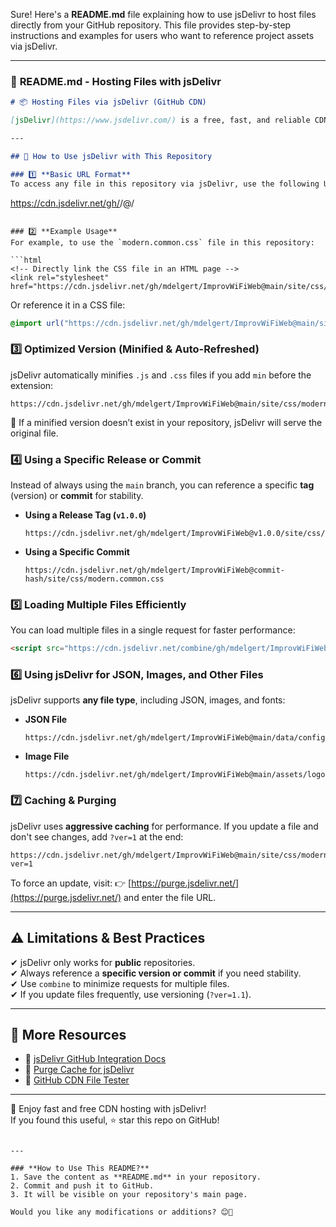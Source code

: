 Sure! Here's a **README.md** file explaining how to use jsDelivr to host files directly from your GitHub repository. This file provides step-by-step instructions and examples for users who want to reference project assets via jsDelivr.

---

### 📄 **README.md** - Hosting Files with jsDelivr

```markdown
# 📦 Hosting Files via jsDelivr (GitHub CDN)

[jsDelivr](https://www.jsdelivr.com/) is a free, fast, and reliable CDN that allows you to serve files directly from a GitHub repository. This README explains how to use jsDelivr to reference assets such as CSS, JavaScript, and images from this repository.

---

## 🚀 How to Use jsDelivr with This Repository

### 1️⃣ **Basic URL Format**
To access any file in this repository via jsDelivr, use the following URL pattern:

```
https://cdn.jsdelivr.net/gh/<GitHubUsername>/<RepositoryName>@<branch>/<file-path>
```

### 2️⃣ **Example Usage**
For example, to use the `modern.common.css` file in this repository:

```html
<!-- Directly link the CSS file in an HTML page -->
<link rel="stylesheet" href="https://cdn.jsdelivr.net/gh/mdelgert/ImprovWiFiWeb@main/site/css/modern.common.css">
```

Or reference it in a CSS file:

```css
@import url("https://cdn.jsdelivr.net/gh/mdelgert/ImprovWiFiWeb@main/site/css/modern.common.css");
```

### 3️⃣ **Optimized Version (Minified & Auto-Refreshed)**
jsDelivr automatically minifies `.js` and `.css` files if you add `min` before the extension:

```
https://cdn.jsdelivr.net/gh/mdelgert/ImprovWiFiWeb@main/site/css/modern.common.min.css
```

🔹 If a minified version doesn’t exist in your repository, jsDelivr will serve the original file.

### 4️⃣ **Using a Specific Release or Commit**
Instead of always using the `main` branch, you can reference a specific **tag** (version) or **commit** for stability.

- **Using a Release Tag (`v1.0.0`)**
  ```
  https://cdn.jsdelivr.net/gh/mdelgert/ImprovWiFiWeb@v1.0.0/site/css/modern.common.css
  ```

- **Using a Specific Commit**
  ```
  https://cdn.jsdelivr.net/gh/mdelgert/ImprovWiFiWeb@commit-hash/site/css/modern.common.css
  ```

### 5️⃣ **Loading Multiple Files Efficiently**
You can load multiple files in a single request for faster performance:

```html
<script src="https://cdn.jsdelivr.net/combine/gh/mdelgert/ImprovWiFiWeb@main/site/js/script1.js,gh/mdelgert/ImprovWiFiWeb@main/site/js/script2.js"></script>
```

### 6️⃣ **Using jsDelivr for JSON, Images, and Other Files**
jsDelivr supports **any file type**, including JSON, images, and fonts:

- **JSON File**  
  ```
  https://cdn.jsdelivr.net/gh/mdelgert/ImprovWiFiWeb@main/data/config.json
  ```

- **Image File**  
  ```
  https://cdn.jsdelivr.net/gh/mdelgert/ImprovWiFiWeb@main/assets/logo.png
  ```

### 7️⃣ **Caching & Purging**
jsDelivr uses **aggressive caching** for performance. If you update a file and don't see changes, add `?ver=1` at the end:

```
https://cdn.jsdelivr.net/gh/mdelgert/ImprovWiFiWeb@main/site/css/modern.common.css?ver=1
```

To force an update, visit:
👉 [https://purge.jsdelivr.net/](https://purge.jsdelivr.net/) and enter the file URL.

---

## ⚠️ **Limitations & Best Practices**
✔ jsDelivr only works for **public** repositories.  
✔ Always reference a **specific version or commit** if you need stability.  
✔ Use `combine` to minimize requests for multiple files.  
✔ If you update files frequently, use versioning (`?ver=1.1`).  

---

## 📌 **More Resources**
- 🔗 [jsDelivr GitHub Integration Docs](https://www.jsdelivr.com/github)
- 🔗 [Purge Cache for jsDelivr](https://purge.jsdelivr.net/)
- 🔗 [GitHub CDN File Tester](https://www.jsdelivr.com/github-cdn)

---

🚀 Enjoy fast and free CDN hosting with jsDelivr!  
If you found this useful, ⭐ star this repo on GitHub!
```

---

### **How to Use This README?**
1. Save the content as **README.md** in your repository.
2. Commit and push it to GitHub.
3. It will be visible on your repository's main page.

Would you like any modifications or additions? 😊🚀